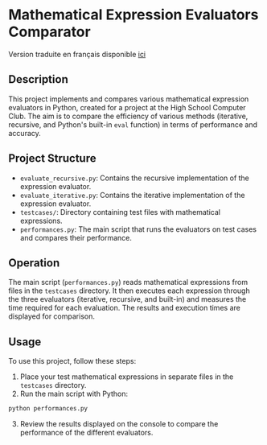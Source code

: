 # Mathematical Expression Evaluators Comparator

Version traduite en français disponible [ici](./LISEZMOI.md)

## Description
This project implements and compares various mathematical expression evaluators in Python, created for a project at the High School Computer Club. The aim is to compare the efficiency of various methods (iterative, recursive, and Python's built-in `eval` function) in terms of performance and accuracy.

## Project Structure
- `evaluate_recursive.py`: Contains the recursive implementation of the expression evaluator.
- `evaluate_iterative.py`: Contains the iterative implementation of the expression evaluator.
- `testcases/`: Directory containing test files with mathematical expressions.
- `performances.py`: The main script that runs the evaluators on test cases and compares their performance.

## Operation
The main script (`performances.py`) reads mathematical expressions from files in the `testcases` directory. It then executes each expression through the three evaluators (iterative, recursive, and built-in) and measures the time required for each evaluation. The results and execution times are displayed for comparison.

## Usage
To use this project, follow these steps:
1. Place your test mathematical expressions in separate files in the `testcases` directory.
2. Run the main script with Python:
```bash
python performances.py
```
3. Review the results displayed on the console to compare the performance of the different evaluators.
